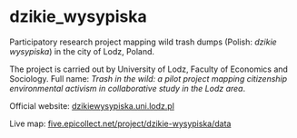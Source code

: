 # dzikie_wysypiska
Participatory research project mapping wild trash dumps (Polish: _dzikie wysypiska_) in the city of Lodz, Poland. 

The project is carried out by University of Lodz, Faculty of Economics and Sociology. 
Full name: _Trash in the wild: a pilot project mapping citizenship environmental activism in collaborative study in the Lodz area_.

Official website: [dzikiewysypiska.uni.lodz.pl](https://www.dzikiewysypiska.uni.lodz.pl/)

Live map: [five.epicollect.net/project/dzikie-wysypiska/data](https://five.epicollect.net/project/dzikie-wysypiska/data)
